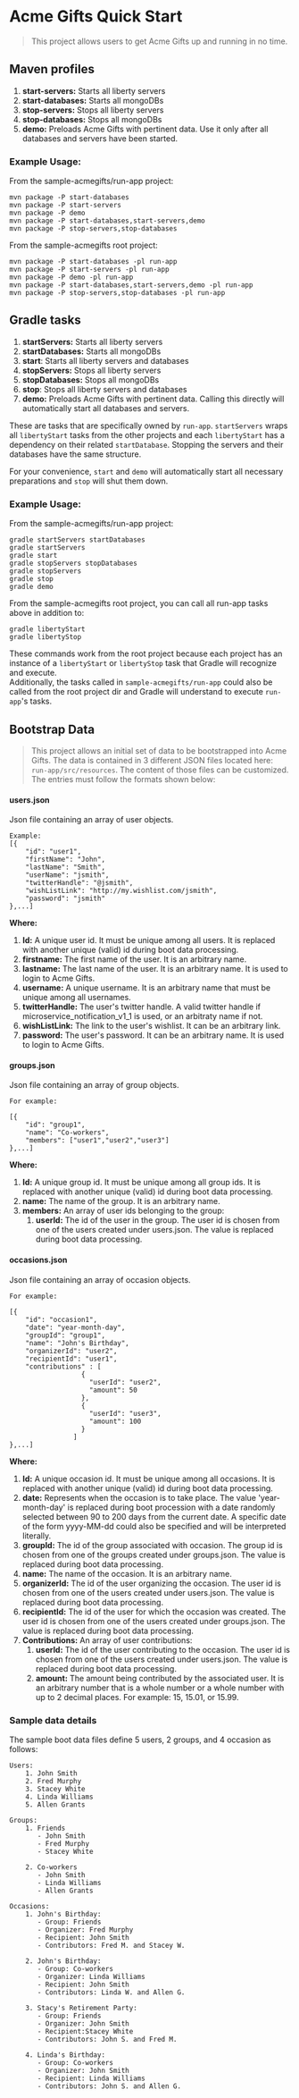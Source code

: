 # Acme Gifts Quick Start

> This project allows users to get Acme Gifts up and running in no time.

## Maven profiles

1. **start-servers:** Starts all liberty servers
1. **start-databases:** Starts all mongoDBs
1. **stop-servers:** Stops all liberty servers
1. **stop-databases:** Stops all mongoDBs
1. **demo:** Preloads Acme Gifts with pertinent data. Use it only after all databases and servers have been started.
   
### Example Usage:

From the sample-acmegifts/run-app project:
```
mvn package -P start-databases  
mvn package -P start-servers  
mvn package -P demo  
mvn package -P start-databases,start-servers,demo  
mvn package -P stop-servers,stop-databases  
```

From the sample-acmegifts root project:
```
mvn package -P start-databases -pl run-app  
mvn package -P start-servers -pl run-app  
mvn package -P demo -pl run-app  
mvn package -P start-databases,start-servers,demo -pl run-app  
mvn package -P stop-servers,stop-databases -pl run-app  
```

## Gradle tasks

1. **startServers:** Starts all liberty servers
1. **startDatabases:** Starts all mongoDBs
1. **start**: Starts all liberty servers and databases
1. **stopServers:** Stops all liberty servers
1. **stopDatabases:** Stops all mongoDBs
1. **stop**: Stops all liberty servers and databases
1. **demo:** Preloads Acme Gifts with pertinent data. Calling this directly will automatically start all databases and servers.

These are tasks that are specifically owned by `run-app`.
`startServers` wraps all `libertyStart` tasks from the other projects and each `libertyStart` has a dependency on their related `startDatabase`. 
Stopping the servers and their databases have the same structure.  

For your convenience, `start` and `demo` will automatically start all necessary preparations and `stop` will shut them down.


### Example Usage:
From the sample-acmegifts/run-app project:
```
gradle startServers startDatabases
gradle startServers
gradle start
gradle stopServers stopDatabases
gradle stopServers
gradle stop
gradle demo
```

From the sample-acmegifts root project, you can call all run-app tasks above in addition to:
```
gradle libertyStart
gradle libertyStop
```

These commands work from the root project because each project has an instance of a `libertyStart` or `libertyStop` task that Gradle will recognize and execute.  
Additionally, the tasks called in `sample-acmegifts/run-app` could also be called from the root project dir and Gradle will understand to execute `run-app`'s tasks.

        
## Bootstrap Data

> This project allows an initial set of data to be bootstrapped into Acme Gifts. The data is contained in
3 different JSON files located here: `run-app/src/resources`. The content of those files can be customized. The entries must follow
the formats shown below: 

#### users.json 

Json file containing an array of user objects. 
    
    Example:
    [{
        "id": "user1",
        "firstName": "John",
        "lastName": "Smith",
        "userName": "jsmith",
        "twitterHandle": "@jsmith",
        "wishListLink": "http://my.wishlist.com/jsmith",
        "password": "jsmith"
    },...]


**Where:**

1. **Id:** A unique user id. It must be unique among all users. It is replaced with another unique (valid) id during boot data processing.
1. **firstname:** The first name of the user. It is an arbitrary name.
1. **lastname:** The last name of the user. It is an arbitrary name. It is used to login to Acme Gifts.
1. **username:** A unique username. It is an arbitrary name that must be unique among all usernames.
1. **twitterHandle:** The user's twitter handle. A valid twitter handle if microservice_notification_v1_1  is used, or an arbitraty name if not.
1. **wishListLink:** The link to the user's wishlist. It can be an arbitrary link.
1. **password:** The user's password. It can be an arbitrary name. It is used to login to Acme Gifts.


#### groups.json 

Json file containing an array of group objects. 
    
    For example:
    
    [{
        "id": "group1",
        "name": "Co-workers",
        "members": ["user1","user2","user3"]
    },...]
 
**Where:**
    
1. **Id:** A unique group id. It must be unique among all group ids. It is replaced with another unique (valid) id during boot data processing.
1. **name:** The name of the group. It is an arbitrary name.
1. **members:** An array of user ids belonging to the group:
    1. **userId:** The id of the user in the group. The user id is chosen from one of the users created under users.json. The value is replaced during boot data processing.


#### occasions.json 

Json file containing an array of occasion objects. 

    For example:
    
    [{
        "id": "occasion1",
        "date": "year-month-day",
        "groupId": "group1",
        "name": "John's Birthday",
        "organizerId": "user2",
        "recipientId": "user1",
        "contributions" : [
                      {
                        "userId": "user2",
                        "amount": 50
                      },
                      {
                        "userId": "user3",
                        "amount": 100
                      }
                    ]
    },...]


**Where:**
    
1. **Id:** A unique occasion id. It must be unique among all occasions. It is replaced with another unique (valid) id during boot data processing.
1. **date:** Represents when the occasion is to take place. The value 'year-month-day' is replaced
        during boot procession with a date randomly selected between 90 to 200 days from the current date.
    A specific date of the form yyyy-MM-dd could also be specified and will be interpreted literally.   
1. **groupId:** The id of the group associated with occasion. The group id is chosen from one of the groups created under groups.json. The value is replaced during boot data processing.
1. **name:** The name of the occasion. It is an arbitrary name.
1. **organizerId:** The id of the user organizing the occasion. The user id is chosen from one of the users created under users.json. The value is replaced during boot data processing.
1. **recipientId:** The id of the user for which the occasion was created. The user id is chosen from one of the users created under groups.json. The value is replaced during boot data processing.
1. **Contributions:** An array of user contributions:
    1. **userId:** The id of the user contributing to the occasion. The user id is chosen from one of the users created under users.json. The value is replaced during boot data processing.
    1. **amount:** The amount being contributed by the associated user. It is an arbitrary number that is a whole number or a whole number with up to 2 decimal places. For example: 15, 15.01, or 15.99.


### Sample data details
    
The sample boot data files define 5 users, 2 groups, and 4 occasion as follows:

    Users: 
        1. John Smith 
        2. Fred Murphy 
        3. Stacey White 
        4. Linda Williams 
        5. Allen Grants      

    Groups: 
        1. Friends 
           - John Smith 
           - Fred Murphy 
           - Stacey White 

        2. Co-workers 
           - John Smith 
           - Linda Williams 
           - Allen Grants 

    Occasions:
        1. John's Birthday: 
           - Group: Friends 
           - Organizer: Fred Murphy 
           - Recipient: John Smith 
           - Contributors: Fred M. and Stacey W. 
    
        2. John's Birthday: 
           - Group: Co-workers 
           - Organizer: Linda Williams 
           - Recipient: John Smith 
           - Contributors: Linda W. and Allen G. 
           
        3. Stacy's Retirement Party: 
           - Group: Friends 
           - Organizer: John Smith 
           - Recipient:Stacey White 
           - Contributors: John S. and Fred M. 
           
        4. Linda's Birthday: 
           - Group: Co-workers 
           - Organizer: John Smith 
           - Recipient: Linda Williams 
           - Contributors: John S. and Allen G.
